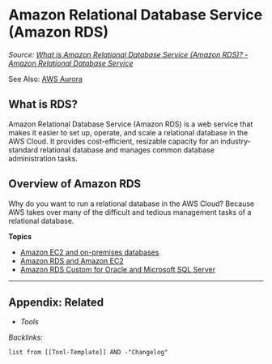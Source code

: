 # Amazon Relational Database Service (Amazon RDS)

*Source: [What is Amazon Relational Database Service (Amazon RDS)? - Amazon Relational Database Service](https://docs.aws.amazon.com/AmazonRDS/latest/UserGuide/Welcome.html)*

See Also: [AWS Aurora](AWS%20Aurora.md)

## What is RDS?

Amazon Relational Database Service (Amazon RDS) is a web service that makes it easier to set up, operate, and scale a relational database in the AWS Cloud. It provides cost-efficient, resizable capacity for an industry-standard relational database and manages common database administration tasks.

## Overview of Amazon RDS

Why do you want to run a relational database in the AWS Cloud? Because AWS takes over many of the difficult and tedious management tasks of a relational database.

**Topics**

* [Amazon EC2 and on-premises databases](https://docs.aws.amazon.com/AmazonRDS/latest/UserGuide/Welcome.html#Welcome.Concepts.on-prem)
* [Amazon RDS and Amazon EC2](https://docs.aws.amazon.com/AmazonRDS/latest/UserGuide/Welcome.html#Welcome.Concepts.RDS)
* [Amazon RDS Custom for Oracle and Microsoft SQL Server](https://docs.aws.amazon.com/AmazonRDS/latest/UserGuide/Welcome.html#Welcome.Concepts.Custom)

---

## Appendix: Related

* *Tools*

*Backlinks:*

````dataview
list from [[Tool-Template]] AND -"Changelog"
````
